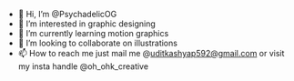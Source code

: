 - 👋 Hi, I’m @PsychadelicOG
- 👀 I’m interested in graphic designing
- 🌱 I’m currently learning motion graphics
- 💞️ I’m looking to collaborate on illustrations 
- 📫 How to reach me just mail me @uditkashyap592@gmail.com or visit my insta handle @oh_ohk_creative

<!---
PsychadelicOG/PsychadelicOG is a ✨ special ✨ repository because its `README.md` (this file) appears on your GitHub profile.
You can click the Preview link to take a look at your changes.
--->
